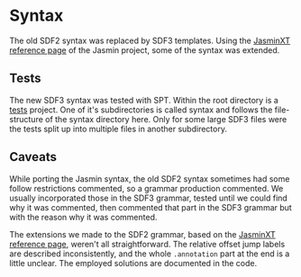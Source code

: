 Syntax
======

The old SDF2 syntax was replaced by SDF3 templates. Using the
[JasminXT reference page](http://jasmin.sourceforge.net/xt.html) of the
Jasmin project, some of the syntax was extended. 

Tests
-----
The new SDF3 syntax was tested with SPT. Within the root directory is a
[tests](/tests) project. One of it's subdirectories is called syntax and
follows the file-structure of the syntax directory here. Only for some
large SDF3 files were the tests split up into multiple files in another
subdirectory. 

Caveats
-------
While porting the Jasmin syntax, the old SDF2 syntax sometimes had some
follow restrictions commented, so a grammar production commented. We
usually incorporated those in the SDF3 grammar, tested until we could
find why it was commented, then commented that part in the SDF3 grammar
but with the reason why it was commented. 

The extensions we made to the SDF2 grammar, based on the
[JasminXT reference page](http://jasmin.sourceforge.net/xt.html),
weren't all straightforward. The relative offset jump labels are
described inconsistently, and the whole `.annotation` part at the end is
a little unclear. The employed solutions are documented in the code. 
